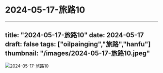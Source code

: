 # 2024-05-17-旅路10
---
title: "2024-05-17-旅路10"
date: 2024-05-17
draft: false
tags: ["oilpainging","旅路","hanfu"]
thumbnail: "/images/2024-05-17-旅路10.jpeg"
---

![2024-05-17-旅路10](/images/2024-05-17-旅路10.jpeg)